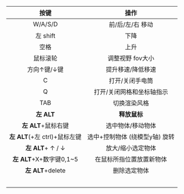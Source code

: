 |                   按键                   |              操作              |
| :--------------------------------------: | :----------------------------: |
|                 W/A/S/D                  |        前/后/左/右 移动        |
|                 左 shift                 |              下降              |
|                   空格                   |              上升              |
|                 鼠标滚轮                 |        调整视野 fov大小        |
|     方向$\uparrow$键/$\downarrow$键      |       提升移速/降低移速        |
|                    C                     |        打开/关闭手电筒         |
|                    Q                     |   打开/关闭网格和坐标轴指示    |
|                   TAB                    |          切换渲染风格          |
|                **左 ALT**                |          **释放鼠标**          |
|           **左 ALT**+鼠标右键            |       选中物体/移动物体        |
|      **左 ALT**(+左 ctrl)+鼠标左键       | 选中+控制物体 (绕模型y轴) 旋转 |
| **左 ALT**+  $\uparrow$  /  $\downarrow$ |       放大/缩小选定物体        |
|         **左 ALT**+X+数字键0,1~5         |    在鼠标所指位置放置新物体    |
|            **左 ALT**+delete             |          删除选定物体          |
|                                          |                                |
|                                          |                                |
|                                          |                                |
|                                          |                                |
|                                          |                                |

